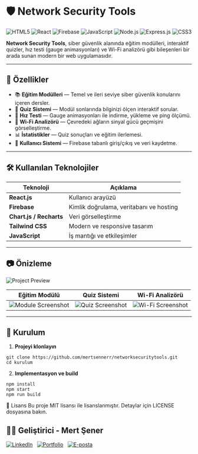 # 🛡️ Network Security Tools

![HTML5](https://img.shields.io/badge/HTML5-0a0f1f?style=for-the-badge&logo=html5)
![React](https://img.shields.io/badge/React-0A0F1F?style=for-the-badge&logo=react)
![Firebase](https://img.shields.io/badge/Firebase-0A0F1F?style=for-the-badge&logo=firebase)
![JavaScript](https://img.shields.io/badge/JavaScript-0A0F1F?style=for-the-badge&logo=javascript)
![Node.js](https://img.shields.io/badge/Node.js-0A0F1F?style=for-the-badge&logo=node.js)
![Express.js](https://img.shields.io/badge/Express.js-0A0F1F?style=for-the-badge&logo=express)
![CSS3](https://img.shields.io/badge/CSS3-0A0F1F?style=for-the-badge&logo=css3)

**Network Security Tools**, siber güvenlik alanında eğitim modülleri, interaktif quizler, hız testi (gauge animasyonları) ve Wi-Fi analizörü gibi bileşenleri bir arada sunan modern bir web uygulamasıdır.

---

## 📌 Özellikler

- 📚 **Eğitim Modülleri** — Temel ve ileri seviye siber güvenlik konularını içeren dersler.
- 📝 **Quiz Sistemi** — Modül sonlarında bilginizi ölçen interaktif sorular.
- 🚀 **Hız Testi** — Gauge animasyonları ile indirme, yükleme ve ping ölçümü.
- 📶 **Wi-Fi Analizörü** — Çevredeki ağların sinyal gücü geçmişini görselleştirme.
- 📊 **İstatistikler** — Quiz sonuçları ve eğitim ilerlemesi.
- 🔐 **Kullanıcı Sistemi** — Firebase tabanlı giriş/çıkış ve veri kaydetme.

---

## 🛠️ Kullanılan Teknolojiler

| Teknoloji | Açıklama |
|-----------|----------|
| **React.js** | Kullanıcı arayüzü |
| **Firebase** | Kimlik doğrulama, veritabanı ve hosting |
| **Chart.js / Recharts** | Veri görselleştirme |
| **Tailwind CSS** | Modern ve responsive tasarım |
| **JavaScript** | İş mantığı ve etkileşimler |

---

## 📷 Önizleme

![Project Preview](preview-image-url)

| Eğitim Modülü | Quiz Sistemi | Wi-Fi Analizörü |
|---------------|-------------|-----------------|
| ![Module Screenshot](module-image-url) | ![Quiz Screenshot](quiz-image-url) | ![Wi-Fi Screenshot](wifi-image-url) |

---

## 🚀 Kurulum

1. **Projeyi klonlayın**
```
git clone https://github.com/mertsennerr/networksecuritytools.git
cd kurulum
```

2. **Implementasyon ve build**
```
npm install
npm start
npm run build
```

📄 Lisans
Bu proje MIT lisansı ile lisanslanmıştır. Detaylar için LICENSE dosyasına bakın.


## 👨‍💻 Geliştirici - **Mert Şener**

[![LinkedIn](https://img.shields.io/badge/LinkedIn-0A66C2?style=for-the-badge&logo=linkedin&logoColor=white)](https://www.linkedin.com/in/mertsenerr/) &nbsp;
[![Portfolio](https://img.shields.io/badge/Portfolio-000000?style=for-the-badge&logo=vercel&logoColor=white)](https://mertsenerr.vercel.app/) &nbsp;
[![E-posta](https://img.shields.io/badge/Gmail-EA4335?style=for-the-badge&logo=gmail&logoColor=white)](mailto:mertsenerr.dev@gmail.com)
